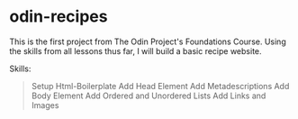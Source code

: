 # odin-recipes
This is the first project from The Odin Project's Foundations Course. Using the skills from all lessons thus far, I will build a basic recipe website. 

Skills:
> Setup Html-Boilerplate
> Add Head Element
> Add Metadescriptions
> Add Body Element
> Add Ordered and Unordered Lists
> Add Links and Images